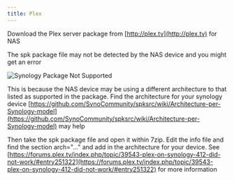 ```yaml
---
title: Plex
---
```


Download the Plex server package from [http://plex.tv](http://plex.tv) for NAS

The spk package file may not be detected by the NAS device and you might get an error

![Synology Package Not Supported](site.asset-base-url/Synology_Package_Not_Supported.png)

This is because the NAS device may be using a different architecture to that listed as supported in the package. Find the architecture for your synology device [https://github.com/SynoCommunity/spksrc/wiki/Architecture-per-Synology-model](https://github.com/SynoCommunity/spksrc/wiki/Architecture-per-Synology-model) may help

Then take the spk package file and open it within 7zip. Edit the info file and find the section arch="..." and add in the architecture for your device. See [https://forums.plex.tv/index.php/topic/39543-plex-on-synology-412-did-not-work/#entry251322](https://forums.plex.tv/index.php/topic/39543-plex-on-synology-412-did-not-work/#entry251322) for more information
